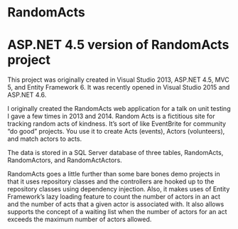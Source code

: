 # RandomActs
ASP.NET 4.5 version of RandomActs project
=========================================
This project was originally created in Visual Studio 2013, ASP.NET 4.5, MVC 5, and Entity Framework 6. 
It was recently opened in Visual Studio 2015 and ASP.NET 4.6.

I originally created the RandomActs web application for a talk on unit testing I gave a few times in 2013 and 2014. Random Acts is a fictitious site for tracking random acts of kindness. It’s sort of like EventBrite for community “do good” projects. You use it to create Acts (events), Actors (volunteers), and match actors to acts. 

The data is stored in a SQL Server database of three tables, RandomActs, RandomActors, and RandomActActors.

RandomActs goes a little further than some bare bones demo projects in that it uses repository classes and the controllers are hooked up to the repository classes using dependency injection. Also, it makes uses of Entity Framework’s lazy loading feature to count the number of actors in an act and the number of acts that a given actor is associated with. It also allows supports the concept of a waiting list when the number of actors for an act exceeds the maximum number of actors allowed.
